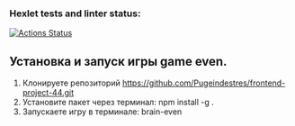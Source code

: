 ### Hexlet tests and linter status:
[![Actions Status](https://github.com/Pugeindestres/frontend-project-44/actions/workflows/hexlet-check.yml/badge.svg)](https://github.com/Pugeindestres/frontend-project-44/actions)

## Установка и запуск игры game even.

1. Клонируете репозиторий https://github.com/Pugeindestres/frontend-project-44.git
2. Установите пакет через терминал:
   npm install -g .
3. Запускаете игру в терминале:
    brain-even